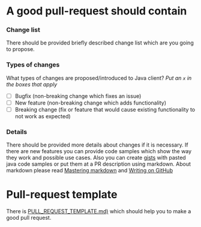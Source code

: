 # A good pull-request should contain

### Change list

There should be provided briefly described change list which are you going to propose. 
 
### Types of changes

What types of changes are proposed/introduced to Java client?
_Put an `x` in the boxes that apply_

- [ ] Bugfix (non-breaking change which fixes an issue)
- [ ] New feature (non-breaking change which adds functionality)
- [ ] Breaking change (fix or feature that would cause existing functionality to not work as expected)

### Details

There should be provided more details about changes if it is necessary. If there are new features you 
can provide code samples which show the way they work and possible use cases. Also you can create [gists](https://gist.github.com) 
with pasted java code samples or put them at a PR description using markdown. About markdown please read [Mastering markdown](https://guides.github.com/features/mastering-markdown/) and [Writing on GitHub](https://help.github.com/categories/writing-on-github/) 

# Pull-request template

There is [PULL_REQUEST_TEMPLATE.md)](https://github.com/appium/java-client/blob/master/PULL_REQUEST_TEMPLATE.md) which should help you to make a good pull request.
